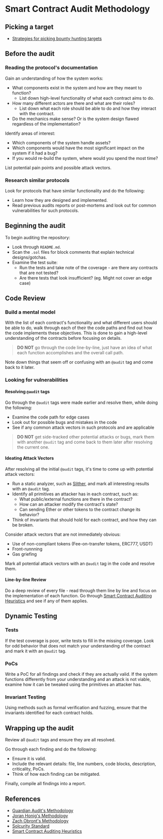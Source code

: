 # Smart Contract Audit Methodology

## Picking a target
* [Strategies for picking bounty hunting targets](https://www.joranhonig.nl/4-bug-hunting-target-strategies/)

## Before the audit

### Reading the protocol's documentation

Gain an understanding of how the system works:
* What components exist in the system and how are they meant to function?
  * List down high-level functionality of what each contract aims to do.
* How many different actors are there and what are their roles?
  * List down what each role should be able to do and how they interact with the contract.
* Do the mechanics make sense? Or is the system design flawed regardless of the implementation?

Identify areas of interest:
  * Which components of the system handle assets?
  * Which components would have the most significant impact on the system if it had a bug?
  * If you would re-build the system, where would you spend the most time?

List potential pain points and possible attack vectors.

### Research similar protocols

Look for protocols that have similar functionality and do the following:
* Learn how they are designed and implemented. 
* Read previous audits reports or post-mortems and look out for common vulnerabilities for such protocols.

## Beginning the audit

To begin auditing the repository:
* Look through `README.md`.
* Scan the `.sol` files for block comments that explain technical designs/gotchas.
* Examine the test suite:
  * Run the tests and take note of the coverage - are there any contracts that are not tested?
  * Are there tests that look insufficient? (eg. Might not cover an edge case)

## Code Review

### Build a mental model

With the list of each contract's functionality and what different users should be able to do, walk through each of their the code paths and find out how the code implements these objectives. This is done to gain a high-level understanding of the contracts before focusing on details.

> **DO NOT** go through the code line-by-line, just have an idea of what each function accomplishes and the overall call path.

Note down things that seem off or confusing with an `@audit` tag and come back to it later.

### Looking for vulnerabilities

#### Resolving `@audit` tags

Go through the `@audit` tags were made earlier and resolve them, while doing the following:
* Examine the code path for edge cases
* Look out for possible bugs and mistakes in the code
* See if any common attack vectors in such protocols and are applicable 

> **DO NOT** get side-tracked other potential attacks or bugs, mark them with another `@audit` tag and come back to them later after resolving the current one.

#### Ideating Attack Vectors
After resolving all the initial `@audit` tags, it's time to come up with potential attack vectors:
* Run a static analyzer, such as [Slither](https://github.com/crytic/slither), and mark all interesting results with an `@audit` tag.
* Identify all primitives an attacker has in each contract, such as:
   * What public/external functions are there in the contract?
   * How can an attacker modify the contract's state?
   * Can sending Ether or other tokens to the contract change its behavior?
 * Think of invariants that should hold for each contract, and how they can be broken.

Consider attack vectors that are not immediately obvious:
 * Use of non-compliant tokens (Fee-on-transfer tokens, ERC777, USDT)
 * Front-runnning
 * Gas griefing

Mark all potential attack vectors with an `@audit` tag in the code and resolve them.

#### Line-by-line Review

Do a deep review of every file - read through them line by line and focus on the implementation of each function. Go through [Smart Contract Auditing Heuristics](https://github.com/OpenCoreCH/smart-contract-auditing-heuristics) and see if any of them applies.

## Dynamic Testing

### Tests

If the test coverage is poor, write tests to fill in the missing coverage. Look for odd behavior that does not match your understanding of the contract and mark it with an `@audit` tag.

### PoCs

Write a PoC for all findings and check if they are actually valid. If the system functions differently from your understanding and an attack is not viable, examine how it can be tweaked using the primitives an attacker has.

### Invariant Testing

Using methods such as formal verification and fuzzing, ensure that the invariants identified for each contract holds.

## Wrapping up the audit
Review all `@audit` tags and ensure they are all resolved.

Go through each finding and do the following:
* Ensure it is valid.
* Include the relevant details: file, line numbers, code blocks, description, criticality, PoCs.
* Think of how each finding can be mitigated.

Finally, compile all findings into a report.

## References

* [Guardian Audit's Methodology](https://lab.guardianaudits.com/the-auditors-handbook/the-auditing-process)
* [Joran Honig's Methodology](https://twitter.com/joranhonig/status/1539578735631949825)
* [Zach Obront's Methodology](https://twitter.com/zachobront/status/1606132664422891520)
* [Solcurity Standard](https://github.com/transmissions11/solcurity)
* [Smart Contract Auditing Heuristics](https://github.com/OpenCoreCH/smart-contract-auditing-heuristics)

